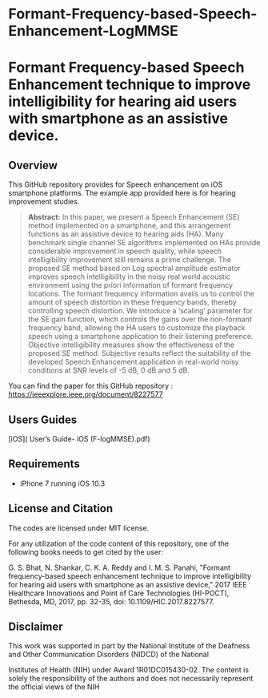 # Formant-Frequency-based-Speech-Enhancement-LogMMSE

# Formant Frequency-based Speech Enhancement technique to improve intelligibility for hearing aid users with smartphone as an assistive device.

## Overview
This GitHub repository provides for Speech enhancement on iOS smartphone platforms. The example app provided here is for hearing improvement studies. 

> **Abstract:** In this paper, we present a Speech Enhancement (SE) method implemented on a smartphone, and this arrangement functions as an assistive device to hearing aids (HA). Many benchmark single channel SE algorithms implemented on HAs provide considerable improvement in speech quality, while speech intelligibility improvement still remains a prime challenge. The proposed SE method based on Log spectral amplitude estimator improves speech intelligibility in the noisy real world acoustic environment using the priori information of formant frequency locations. The formant frequency information avails us to control the amount of speech distortion in these frequency bands, thereby controlling speech distortion. We introduce a ‘scaling’ parameter for the SE gain function, which controls the gains over the non-formant frequency band, allowing the HA users to customize the playback speech using a smartphone application to their listening preference. Objective intelligibility measures show the effectiveness of the proposed SE method. Subjective results reflect the suitability of the developed Speech Enhancement application in real-world noisy conditions at SNR levels of -5 dB, 0 dB and 5 dB.

You can find the paper for this GitHub repository : https://ieeexplore.ieee.org/document/8227577

## Users Guides

[iOS]( User’s Guide- iOS (F-logMMSE).pdf)

## Requirements 
- iPhone 7 running iOS 10.3

## License and Citation
The codes are licensed under MIT license.

For any utilization of the code content of this repository, one of the following books needs to get cited by the user:

G. S. Bhat, N. Shankar, C. K. A. Reddy and I. M. S. Panahi, "Formant frequency-based speech enhancement technique to improve intelligibility for hearing aid users with smartphone as an assistive device," 2017 IEEE Healthcare Innovations and Point of Care Technologies (HI-POCT), Bethesda, MD, 2017, pp. 32-35, doi: 10.1109/HIC.2017.8227577.
## Disclaimer
This work was supported in part by the National Institute of the Deafness and Other Communication Disorders (NIDCD) of the National

Institutes of Health (NIH) under Award 1R01DC015430-02. The content is solely the responsibility of the authors and does not necessarily represent the official views of the NIH
